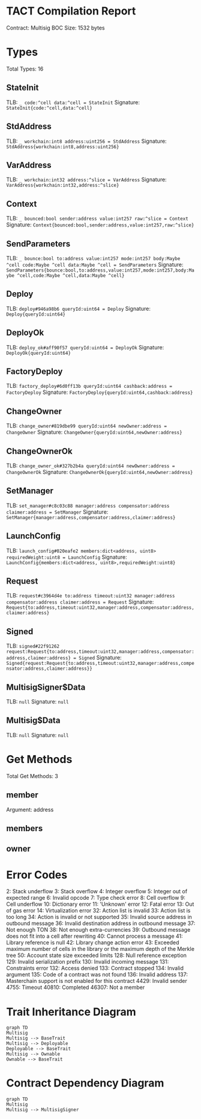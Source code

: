 # TACT Compilation Report
Contract: Multisig
BOC Size: 1532 bytes

# Types
Total Types: 16

## StateInit
TLB: `_ code:^cell data:^cell = StateInit`
Signature: `StateInit{code:^cell,data:^cell}`

## StdAddress
TLB: `_ workchain:int8 address:uint256 = StdAddress`
Signature: `StdAddress{workchain:int8,address:uint256}`

## VarAddress
TLB: `_ workchain:int32 address:^slice = VarAddress`
Signature: `VarAddress{workchain:int32,address:^slice}`

## Context
TLB: `_ bounced:bool sender:address value:int257 raw:^slice = Context`
Signature: `Context{bounced:bool,sender:address,value:int257,raw:^slice}`

## SendParameters
TLB: `_ bounce:bool to:address value:int257 mode:int257 body:Maybe ^cell code:Maybe ^cell data:Maybe ^cell = SendParameters`
Signature: `SendParameters{bounce:bool,to:address,value:int257,mode:int257,body:Maybe ^cell,code:Maybe ^cell,data:Maybe ^cell}`

## Deploy
TLB: `deploy#946a98b6 queryId:uint64 = Deploy`
Signature: `Deploy{queryId:uint64}`

## DeployOk
TLB: `deploy_ok#aff90f57 queryId:uint64 = DeployOk`
Signature: `DeployOk{queryId:uint64}`

## FactoryDeploy
TLB: `factory_deploy#6d0ff13b queryId:uint64 cashback:address = FactoryDeploy`
Signature: `FactoryDeploy{queryId:uint64,cashback:address}`

## ChangeOwner
TLB: `change_owner#819dbe99 queryId:uint64 newOwner:address = ChangeOwner`
Signature: `ChangeOwner{queryId:uint64,newOwner:address}`

## ChangeOwnerOk
TLB: `change_owner_ok#327b2b4a queryId:uint64 newOwner:address = ChangeOwnerOk`
Signature: `ChangeOwnerOk{queryId:uint64,newOwner:address}`

## SetManager
TLB: `set_manager#c8c03c88 manager:address compensator:address claimer:address = SetManager`
Signature: `SetManager{manager:address,compensator:address,claimer:address}`

## LaunchConfig
TLB: `launch_config#020eafe2 members:dict<address, uint8> requiredWeight:uint8 = LaunchConfig`
Signature: `LaunchConfig{members:dict<address, uint8>,requiredWeight:uint8}`

## Request
TLB: `request#c3964d4e to:address timeout:uint32 manager:address compensator:address claimer:address = Request`
Signature: `Request{to:address,timeout:uint32,manager:address,compensator:address,claimer:address}`

## Signed
TLB: `signed#22f91262 request:Request{to:address,timeout:uint32,manager:address,compensator:address,claimer:address} = Signed`
Signature: `Signed{request:Request{to:address,timeout:uint32,manager:address,compensator:address,claimer:address}}`

## MultisigSigner$Data
TLB: `null`
Signature: `null`

## Multisig$Data
TLB: `null`
Signature: `null`

# Get Methods
Total Get Methods: 3

## member
Argument: address

## members

## owner

# Error Codes
2: Stack underflow
3: Stack overflow
4: Integer overflow
5: Integer out of expected range
6: Invalid opcode
7: Type check error
8: Cell overflow
9: Cell underflow
10: Dictionary error
11: 'Unknown' error
12: Fatal error
13: Out of gas error
14: Virtualization error
32: Action list is invalid
33: Action list is too long
34: Action is invalid or not supported
35: Invalid source address in outbound message
36: Invalid destination address in outbound message
37: Not enough TON
38: Not enough extra-currencies
39: Outbound message does not fit into a cell after rewriting
40: Cannot process a message
41: Library reference is null
42: Library change action error
43: Exceeded maximum number of cells in the library or the maximum depth of the Merkle tree
50: Account state size exceeded limits
128: Null reference exception
129: Invalid serialization prefix
130: Invalid incoming message
131: Constraints error
132: Access denied
133: Contract stopped
134: Invalid argument
135: Code of a contract was not found
136: Invalid address
137: Masterchain support is not enabled for this contract
4429: Invalid sender
4755: Timeout
40810: Completed
46307: Not a member

# Trait Inheritance Diagram

```mermaid
graph TD
Multisig
Multisig --> BaseTrait
Multisig --> Deployable
Deployable --> BaseTrait
Multisig --> Ownable
Ownable --> BaseTrait
```

# Contract Dependency Diagram

```mermaid
graph TD
Multisig
Multisig --> MultisigSigner
```